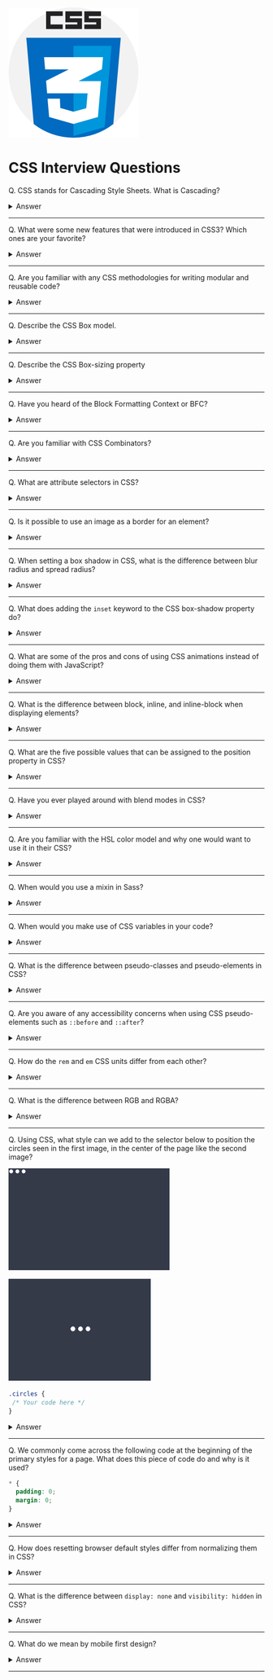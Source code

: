![CSS logo](images/logos/logo-css.png)

# CSS Interview Questions

Q. CSS stands for Cascading Style Sheets. What is Cascading?

<details><summary>Answer</summary>

Cascading is the process of combining several style sheets and resolving conflicts between them.

The rule used is chosen by cascading down from the more general rules to the specific rule required.

Concepts such as **inheritance** and **specificity** are used to decide which styles get applied.  

For instance,  
- a more specific rule will override a less specific rule.
- a rule defined in an external stylesheet is overruled by a style defined in the `<head>` of the document, which, in turn, is overruled by an inline style within the element itself.

</details>

---

Q. What were some new features that were introduced in CSS3? Which ones are your favorite?

<details><summary>Answer</summary>

- Border radius and border images
- Drop shadows, text shadows, linear and radial gradients
- Animations, Transitions, and 3D Transformations
- Flexbox and Grids
- Web fonts
- Media Queries
- New pseudo-classes (e.g. `:nth-child(n)`, `:nth-of-type(n)`, `:last-child`)

Pick your favorite(s) and be able to explain why.

</details>

---

Q. Are you familiar with any CSS methodologies for writing modular and reusable code?

<details><summary>Answer</summary>

The three most popular CSS methodologies are BEM, SMACSS, and OOCSS. See below for summary of each.

The Block, Element, Modifier methodology (BEM) is a popular naming convention for classes in HTML and CSS. Its goal is to help developers better understand the relationship between the HTML and CSS in a given project. E.g.

```html
<a class="btn btn--big btn--shadow" href="https://www.google.com/">
  <span class="btn__price">$8.99</span>
  <span class="btn__text">Subscribe</span>
</a>
```

```css
/* Block component */
.btn {}

/* Element that depends upon the block */ 
.btn__price {}
.btn__text {}

/* Modifier that changes the style of the block */
.btn--big {}
.btn--shadow {}
```

Scalable and Modular Architecture for CSS (SMACSS) is a style guide that focuses on separating CSS rules into five categories of Base, Layout, Module, State, and Theme. SMACSS is less opinionated about naming conventions than BEM.

‎Object Oriented CSS (OOCSS) is based on two major principles: Separation of structure (height, width, margins, etc.) and skin (colors, fonts, etc.), and Separation of container and content (elements such as images, paragraphs and div tags that are nestled within other elements, which serve as containers).

</details>

---

Q. Describe the CSS Box model.

<details><summary>Answer</summary>

All HTML elements can be considered as boxes. The CSS box model is essentially a box that wraps around every HTML element and consists of margins, borders, padding, and the actual content.

![image](images/002.png)

</details>

---

Q. Describe the CSS Box-sizing property

<details><summary>Answer</summary>

The CSS box-sizing property defines whether the width and height of an element should include padding and borders.

**content-box**  
This is the initial and default value as specified by the CSS standard. The width and height properties include the content, but does not include the padding, border, or margin. For example, `.box {width: 350px; border: 10px solid black;}` renders a box that is `370px` wide.

**border-box**  
The width and height properties include the content, padding, and border, but do not include the margin. Note that padding and border will be inside of the box. For example, `.box {width: 350px; border: 10px solid black;}` renders a box that is `350px` wide.

</details>

---

Q. Have you heard of the Block Formatting Context or BFC?

<details><summary>Answer</summary>

A new Block Formatting Context (BFC) is created whenever we use floats, absolutely positioned elements, inline-blocks, table-cells, elements with 'overflow' other than 'visible', etc. Once an element creates a BFC, everything is contained inside it. BFC is used to prevent margins collapsing, text wrapping, or to contain floats.

</details>

---

Q. Are you familiar with CSS Combinators?

<details><summary>Answer</summary>

A CSS combinator explains the relationship between the selectors.

There are four different combinators in CSS:
- The **descendant** selector (`space`) matches all elements that are descendants of a specified element.
- The **child** selector (`>`) matches only those elements matched by the second selector that are the direct children of elements matched by the first.
- The **adjacent sibling** selector (`+`) is used to select something if it is right next to another element at the same level of the hierarchy.
- The **general sibling** selector (`~`) selects siblings of an element even if they are not directly adjacent.

```css
div p {
  background-color: yellow;
}

div > p {
  background-color: yellow;
}

div + p {
  background-color: yellow;
}

div ~ p {
  background-color: yellow;
}
```

</details>

---

Q. What are attribute selectors in CSS?

<details><summary>Answer</summary>

Attribute selectors can be used to style HTML elements that have specific attributes.

```css
a[target="_blank"] {
  /* style rules here */
}

input[type="text"] {
  /* style rules here */
}

[class^="top"] {
  /* style rules here */
}
```
</details>

---

Q. Is it possible to use an image as a border for an element?

<details><summary>Answer</summary>

Yes, we can use the `border-image` CSS property to achieve that. The `border-image` property is a shorthand for five other CSS properties related to border images.

```css
border-image: url(border.png) 30 round;
```

</details>

---

Q. When setting a box shadow in CSS, what is the difference between blur radius and spread radius?

<details><summary>Answer</summary>

```css
box-shadow: (offset-x | offset-y | blur-radius(optional) | spread-radius(optional) | color(optional));
```

`blur radius`: if set to 0 the shadow will be sharp, the higher the number, the more blurred it will be, and the further out the shadow will extend.

`spread radius`: positive values increase the size of the shadow, negative values decrease the size. Default is 0 (the shadow is same size as blur).

</details>

---

Q. What does adding the `inset` keyword to the CSS box-shadow property do?

<details><summary>Answer</summary>

The `inset` keyword changes the shadow from an outer shadow (outset) to an inner shadow.

![image](images/003.png)

</details>

---

Q. What are some of the pros and cons of using CSS animations instead of doing them with JavaScript?

<details><summary>Answer</summary>

CSS animations are preferred when we want to create small, self-contained states for UI elements. JavaScript is usually more appropriate when we want to have a greater control over the animations.

While CSS animations tend to be faster than animation performance of jQuery, newer libraries such as GSAP tend to narrow that gap substantially.

CSS keyframe animations are great for sequencing transitions however they only allow for percentages and not time.

</details>

---

Q. What is the difference between block, inline, and inline-block when displaying elements?

<details><summary>Answer</summary>

**Inline**: An inline element does not start on a new line and only takes up as much width as necessary. Some examples of inline elements are `<span>` , `<strong>`, and `<img>`. You can add space to the left and right of an inline element, but you cannot add height to the top or bottom padding or margin of an inline element. Inline elements can appear within block elements.

**Inline-Block**: Compared to `display: inline`, the major difference is that `display: inline-block` allows to set a width and height on the element. Also, the top and bottom margins/paddings are respected. Compared to `display: block`, the major difference is that `display: inline-block` does not add a line-break after the element, so the element can sit next to other elements. One common use for `display: inline-block` is to display list items horizontally instead of vertically.

**Block**: Unlike inline or inline-block elements, a block-level element always starts on a new line and takes up the full width available.

</details>

---

Q. What are the five possible values that can be assigned to the position property in CSS?

<details><summary>Answer</summary>

`static`: Default value. Static doesn't mean much; it just means that the element will flow into the page as it normally would.

`relative`: An element's original position remains in the flow of the document, just like the static value. But now left/right/top/bottom/z-index will work. So `left: 20px;` adds 20 pixels to the element's left position. Two things to note: Even if we don't set a z-index value, the relatively positioned element will now appear on top of any other statically positioned elements. In addition, a relatively positioned element limits the scope of absolutely positioned child elements. Any element that is a child of the relatively positioned element can be absolutely positioned within that block.

`absolute`: The element is removed from the normal document flow and no space is created for it in the page layout. It is positioned relative to its closest relatively positioned ancestor (if any), otherwise, it is placed relative to the initial containing block. Its final position is determined by the values of top, right, bottom, and left.

`fixed`: The element is displayed with respect to the viewport or the browser window itself. It always stays in the same place even if the page is scrolled. It is out of the flow of the rest of the document.

`sticky`: The element is positioned based on the user's scroll position. It basically acts like `position: relative` until an element is scrolled beyond a specific offset, in which case it turns into `position: fixed`. When it is scrolled back it gets back to its previous (relative) position.

</details>

---

Q. Have you ever played around with blend modes in CSS?

<details><summary>Answer</summary><p>

There are two properties that allow us to blend colors together in CSS: `mix-blend-mode` and `background-blend-mode`. With mix-blend-mode, we define the blending between the element and the elements that are behind it. With background-blend-mode, we define the blending between the element's background image and its background color. Some common blend modes are darken, multiply, overlay, screen and soft-light.

```css
.cover {
    background-image: url(blend-mode-example.jpg);
    background-color: #51B7D3;
    background-blend-mode: luminosity;
}
```

![background-blend-mode example](images/010.png)

```html
<style>
  .blend1 img:first-child {
    position: absolute;
    mix-blend-mode: soft-light;
  }
</style>

<div class="blend1">
  <img src="/images/css/blend-modes/monkey.jpg" width="400" height="600">
  <img src="/images/css/blend-modes/sky.jpg" width="400" height="600">
</div>
```

![mix-blend-mode original](images/011.png)

![mix-blend-mode blended](images/012.png)

</p></details>

---

Q. Are you familiar with the HSL color model and why one would want to use it in their CSS?

<details><summary>Answer</summary>

HSL (hue, saturation, lightness) is an alternative representation of the RGB color model.

Hue ranges from 0 to 360 degrees on the color wheel. 0 is red, 120 is green, 240 is blue. Saturation and Lightness are percentages. 0% saturation means a shade of gray and 100% is the full color. 100% lightness is white, 0% lightness is black, and 50% lightness is "normal."

![image](images/018.png)

Using HSL is a great way of making a color scheme for a website using complementary colors. e.g.

```css
hsl(0, 100%, 50%); /* base colour */
hsl(90, 100%, 50%);
hsl(180, 100%, 50%);
hsl(270, 100%, 50%);
```

![image](images/019.png)

</details>

---

Q. When would you use a mixin in Sass?

<details><summary>Answer</summary>

Mixins are blocks of code that can be re-used throughout the stylesheet.

A mixin is defined with the `@mixin` directive. To use a mixin, we simply use `@include` followed by the name of the mixin and a semi-colon.

```scss
@mixin reset-list {
  margin: 0;
  padding: 0;
  list-style: none;
}

@mixin horizontal-list {
  @include reset-list;

  li {
    display: inline-block;
    margin: {
      left: -2px;
      right: 2em;
    }
  }
}

nav ul {
  @include horizontal-list;
}
```

</details>

---

Q. When would you make use of CSS variables in your code?

<details><summary>Answer</summary>

CSS variables contain specific values to be reused throughout a CSS document. They are set using custom property notation that begins with a double hyphen e.g. `--main-color: black;` and are accessed using the `var()` function e.g. `color: var(--main-color);`.

CSS variables can have a global or local scope. Global variables can be accessed/used through the entire document, while local variables can be used only inside the selector where it is declared. To create a variable with global scope, declare it inside the `:root` selector. To create a variable with local scope, declare it inside the selector that is going to use it.

```css
:root {
  --blue: #6495ed;
  --white: #faf0e6;
}

body {
  background-color: var(--blue);
}

h2 {
  border-bottom: 2px solid var(--blue);
}
```

</details>

---

Q. What is the difference between pseudo-classes and pseudo-elements in CSS?

<details><summary>Answer</summary>

A pseudo-class is a selector that selects existing elements that are in a specific state, e.g. hovered over, checked, focused, etc. Pseudo-classes start with a colon `:`. Some common pseudo-classes are `:active`, `:checked`, `:enabled`, `:first-child`, `:first-of-type`, `:focus`, `:hover`, `:last-child`, `:last-of-type`, `:nth-of-type`, `:visited`, etc.

```css
article a:hover {
  font-size: 120%;
  font-weight: bold;
}
```

Pseudo-elements behave in a similar way, however they act as if you had added a whole new HTML element into the markup, rather than applying a class to existing elements. Pseudo-elements start with a double colon `::`. Most common pseudo-elements are `::after`, `::before`, `::first-letter`, and `::first-line`.

```css
article p::first-line {
  font-size: 120%;
  font-weight: bold;
}
```

</details>

---

Q. Are you aware of any accessibility concerns when using CSS pseudo-elements such as `::before` and `::after`?

<details><summary>Answer</summary>

Due to the inconsistencies in how assistive technologies (such as screen readers) interpret pseudo-elements, they may be either completely ignored or misunderstood, causing confusion for users.

W3C recommends using these elements for decorative purposes only, and not for inserting meaningful content into the DOM.

</details>

---

Q. How do the `rem` and `em` CSS units differ from each other?

<details><summary>Answer</summary>

rem (root em) is relative to the html (root) font-size. This means `1rem` is always equal to the font-size defined in `<html>`. For instance, if the font size defined in the root of the document is `16px`,

```css
h1 {
  font-size: 2rem;      /* 2rem = 32px */
  margin-bottom: 1rem;  /* 1rem = 16px */
}

p {
  font-size: 1rem;      /* 1rem = 16px */
  margin-bottom: 1rem;  /* 1rem = 16px */
}
```

em is relative to the font-size of its direct or nearest parent:

```css
h1 {
  font-size: 2em;       /* 1em = 16px */
  margin-bottom: 1em;   /* 1em = 32px */
}
```

The above phenomenon occurs because `1em` is equal to its current font-size. Since the font-size in `<h1>` is now set to `2em`, other properties computed with em in `<h1>` would see that `1em = 32px`.

```css
p {
  font-size: 1em;       /* 1em = 16px */
  margin-bottom: 1em;   /* 1em = 16px */
}
```

</details>

---

Q. What is the difference between RGB and RGBA?

<details><summary>Answer</summary>

They are both functions that define colors in the Red-Green-Blue (RGB) model. RGB is a 3-channel format containing data for Red, Green, and Blue. RGBA is a 4-channel format containing data for Red, Green, Blue, and Alpha. E.g. `background-color:rgba(255,0,0,0.3);`
The value for A (alpha) is from `0` completely transparent, to `1` completely opaque.

</details>

---

Q. Using CSS, what style can we add to the selector below to position the circles seen in the first image, in the center of the page like the second image?

![image1](images/020.png) 

![image2](images/021.png)

```css
.circles {
 /* Your code here */
}
```

<details><summary>Answer</summary>

```css
.circles {
  min-height: 100vh;
  display: flex;
  align-items: center;
  justify-content: center;
}
```

You may also achieve this using the translate function:

```css
.circles {
  position: absolute;
  left: 50%;
  top: 50%;
  transform: translate(-50%, -50%);
}
```

</details>

---

Q. We commonly come across the following code at the beginning of the primary styles for a page. What does this piece of code do and why is it used?

```css
* {
  padding: 0;
  margin: 0;
}
```

<details><summary>Answer</summary>

This is known as the universal reset. Since we are using the universal selector (`*`), it resets the margins and padding of all HTML elements to 0.

CSS resets are used to override the default stylesheets that modern browsers use. Because each browser uses a different stylesheet, certain elements (submit buttons, links, etc) don't always have consistent styling across all browsers. A CSS reset will wipe out some of the browser's default styling and allows us developers set our own.

</details>

---

Q. How does resetting browser default styles differ from normalizing them in CSS?

<details><summary>Answer</summary>

All browsers come with a set of default styles. With resetting, we remove (reset) those default styles and start from scratch on a blank slate. With normalizing, we keep the default styles but modify some of them to make them look consistent across different browsers.

For example, with resetting, all headings (H1 to H6) can become the same font size, whereas with normalizing, the H1 tags will have the same font size across different browsers and will be larger than for example H2 tags.

</details>

---

Q. What is the difference between `display: none` and `visibility: hidden` in CSS?

<details><summary>Answer</summary>

`display: none` removes the element from the layout flow whereas `visibility:hidden` hides it but leaves the space.

![image](images/025.png)

</details>

---

Q. What do we mean by mobile first design?

<details><summary>Answer</summary>

Mobile first design is a design philosophy that aims to create better experiences for users by starting the design process from the smallest of screens: mobile. Designing for mobile is often times more challenging due to the limited space on small screens, which forces designers to focus on the content and essential features. Once the mobile design questions are answered, designing for other devices tends to be easier.

</details>

---

